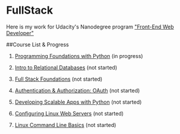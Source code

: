 # FullStack
Here is my work for Udacity's Nanodegree program ["Front-End Web Developer"](https://www.udacity.com/course/full-stack-web-developer-nanodegree--nd004)

##Course List & Progress

1. [Programming Foundations with Python](https://www.udacity.com/course/programming-foundations-with-python--ud036) (in progress)

2. [Intro to Relational Databases](https://www.udacity.com/course/intro-to-relational-databases--ud197) (not started)

3. [Full Stack Foundations](https://www.udacity.com/course/full-stack-foundations--ud088) (not started)

4. [Authentication & Authorization: OAuth](https://www.udacity.com/course/authentication-authorization-oauth--ud330) (not started)

5. [Developing Scalable Apps with Python](https://www.udacity.com/course/developing-scalable-apps-in-python--ud858) (not started)

6. [Configuring Linux Web Servers](https://www.udacity.com/course/configuring-linux-web-servers--ud299) (not started)

7. [Linux Command Line Basics](https://www.udacity.com/course/linux-command-line-basics--ud595) (not started)
